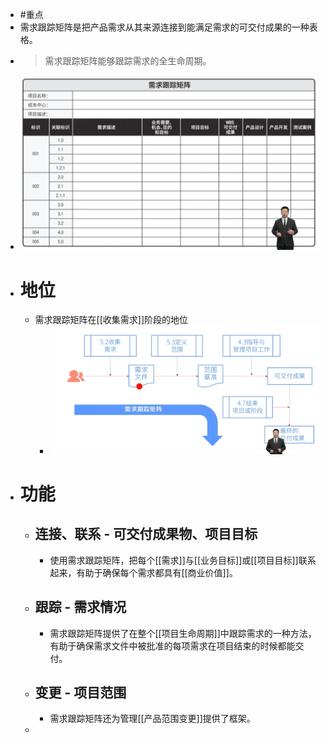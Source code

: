 - #重点
- 需求跟踪矩阵是把产品需求从其来源连接到能满足需求的可交付成果的一种表格。
- > 需求跟踪矩阵能够跟踪需求的全生命周期。
- ![image.png](../assets/image_1747727356611_0.png)
- # 地位
	- 需求跟踪矩阵在[[收集需求]]阶段的地位
		- ![image.png](../assets/image_1747727042414_0.png)
- # 功能
	- ## 连接、联系 - 可交付成果物、项目目标
		- 使用需求跟踪矩阵，把每个[[需求]]与[[业务目标]]或[[项目目标]]联系起来，有助于确保每个需求都具有[[商业价值]]。
	- ## 跟踪 - 需求情况
		- 需求跟踪矩阵提供了在整个[[项目生命周期]]中跟踪需求的一种方法，有助于确保需求文件中被批准的每项需求在项目结束的时候都能交付。
	- ## 变更 - 项目范围
		- 需求跟踪矩阵还为管理[[产品范围变更]]提供了框架。
	-